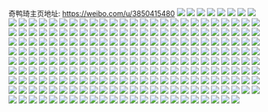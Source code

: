 奇鸭琦主页地址: https://weibo.com/u/3850415480 
![](https://wx4.sinaimg.cn/mw2000/e580ad78gy1h96nvju8ruj20u0140du0.jpg) 
![](https://wx4.sinaimg.cn/mw2000/e580ad78gy1h96nvlly0sj20u0140q9b.jpg) 
![](https://wx4.sinaimg.cn/mw2000/e580ad78gy1h96nvmbreij20u014047x.jpg) 
![](https://wx4.sinaimg.cn/mw2000/e580ad78gy1h89qop35spj22c0340npf.jpg) 
![](https://wx4.sinaimg.cn/mw2000/e580ad78gy1h83fx5p2r6j20u0140jtt.jpg) 
![](https://wx4.sinaimg.cn/mw2000/e580ad78gy1h83fy66raaj20m60rtadi.jpg) 
![](https://wx4.sinaimg.cn/mw2000/e580ad78gy1h80utp775jj20wi1ycnpd.jpg) 
![](https://wx4.sinaimg.cn/mw2000/e580ad78gy1h6x7vchrzij22c02qrb2a.jpg) 
![](https://wx4.sinaimg.cn/mw2000/e580ad78gy1h6x7vml0hbj22c02en1ky.jpg) 
![](https://wx4.sinaimg.cn/mw2000/e580ad78gy1h4600vrkcxj20ku0rsn5i.jpg) 
![](https://wx4.sinaimg.cn/mw2000/e580ad78gy1h4605p1fwzj22c0340kjm.jpg) 
![](https://wx4.sinaimg.cn/mw2000/e580ad78gy1h2hksyvmxdj20u00u07eo.jpg) 
![](https://wx4.sinaimg.cn/mw2000/e580ad78gy1h2hkszx5dcj20qs0t2zs4.jpg) 
![](https://wx4.sinaimg.cn/mw2000/e580ad78gy1h2hkswwyxqj20u00u0q43.jpg) 
![](https://wx4.sinaimg.cn/mw2000/e580ad78gy1h2hkt0p7hoj20u00u0gpw.jpg) 
![](https://wx4.sinaimg.cn/mw2000/e580ad78gy1h1sgtv43guj21400u07by.jpg) 
![](https://wx4.sinaimg.cn/mw2000/e580ad78gy1h1sgtu18h9j20u0140wpw.jpg) 
![](https://wx4.sinaimg.cn/mw2000/e580ad78gy1h1sgtw126dj20sg0lcn2k.jpg) 
![](https://wx4.sinaimg.cn/mw2000/e580ad78gy1h1sgtxnjfuj21400u0tn2.jpg) 
![](https://wx4.sinaimg.cn/mw2000/e580ad78gy1h1sgtyite7j20ty0yv79w.jpg) 
![](https://wx4.sinaimg.cn/mw2000/e580ad78gy1h1sgz6m1cej20u013g78i.jpg) 
![](https://wx4.sinaimg.cn/mw2000/e580ad78gy1h00s4avz8nj21400u00yk.jpg) 
![](https://wx4.sinaimg.cn/mw2000/e580ad78gy1h00s4bc8q4j214q0u0wm9.jpg) 
![](https://wx4.sinaimg.cn/mw2000/e580ad78gy1gzz56uwnosj20u0140dn8.jpg) 
![](https://wx4.sinaimg.cn/mw2000/e580ad78gy1gzz56ubveqj20u013c0zb.jpg) 
![](https://wx4.sinaimg.cn/mw2000/e580ad78gy1gzz56vgpe7j20u0140aby.jpg) 
![](https://wx4.sinaimg.cn/mw2000/e580ad78gy1gzz56w0ifej21400u0q9f.jpg) 
![](https://wx4.sinaimg.cn/mw2000/e580ad78gy1gzj0x0fas2j20u00u0n8j.jpg) 
![](https://wx4.sinaimg.cn/mw2000/e580ad78gy1gzj0yr7kw2j21400u0k0p.jpg) 
![](https://wx4.sinaimg.cn/mw2000/e580ad78gy1gyrpsaj02dj20u0140wjf.jpg) 
![](https://wx4.sinaimg.cn/mw2000/e580ad78gy1gyrpsbrzw9j20u014045r.jpg) 
![](https://wx4.sinaimg.cn/mw2000/e580ad78gy1gyrpscdkwfj20jq0ocgn7.jpg) 
![](https://wx4.sinaimg.cn/mw2000/e580ad78gy1gyrps8gxlyj21400u0gsc.jpg) 
![](https://wx4.sinaimg.cn/mw2000/e580ad78gy1gyrpsdwt32j20u014049k.jpg) 
![](https://wx4.sinaimg.cn/mw2000/e580ad78gy1gwuuz5xmdpj20u0140n4m.jpg) 
![](https://wx4.sinaimg.cn/mw2000/e580ad78gy1gwuuz6o64cj20u013z47e.jpg) 
![](https://wx4.sinaimg.cn/mw2000/e580ad78gy1gwuuz5foydj20u0140n8w.jpg) 
![](https://wx4.sinaimg.cn/mw2000/e580ad78gy1gwuuz83z52j20u0140kcm.jpg) 
![](https://wx4.sinaimg.cn/mw2000/e580ad78gy1gwii17qc4xj20u00u0ju9.jpg) 
![](https://wx4.sinaimg.cn/mw2000/e580ad78gy1gwii179w8aj20u00u0djc.jpg) 
![](https://wx4.sinaimg.cn/mw2000/e580ad78gy1gwii185zrxj20u010e75v.jpg) 
![](https://wx4.sinaimg.cn/mw2000/004czWXugy1gvprtdhf6mj62c0340u0y02.jpg) 
![](https://wx4.sinaimg.cn/mw2000/004czWXugy1gvprtg1a9ej62c02c01ky02.jpg) 
![](https://wx4.sinaimg.cn/mw2000/004czWXugy1gvprtinx79j62c0340hdu02.jpg) 
![](https://wx4.sinaimg.cn/mw2000/004czWXugy1gvprtku585j62c0340npd02.jpg) 
![](https://wx4.sinaimg.cn/mw2000/004czWXugy1gvprtmh9lxj62c02c0x6p02.jpg) 
![](https://wx4.sinaimg.cn/mw2000/004czWXugy1gvprtohoxvj61o0280e8102.jpg) 
![](https://wx4.sinaimg.cn/mw2000/004czWXugy1gvprtqpif8j62c02c0kjm02.jpg) 
![](https://wx4.sinaimg.cn/mw2000/004czWXugy1gvprttq3sbj62c02c0kjn02.jpg) 
![](https://wx4.sinaimg.cn/mw2000/004czWXugy1gvprtvdg4rj62c02c0u0x02.jpg) 
![](https://wx4.sinaimg.cn/mw2000/004czWXugy1gvprtwkee6j61sg1sg7md02.jpg) 
![](https://wx4.sinaimg.cn/mw2000/004czWXugy1gvprtytexfj62c03407wi02.jpg) 
![](https://wx4.sinaimg.cn/mw2000/004czWXugy1gurzq41fxwj62c02c04qs02.jpg) 
![](https://wx4.sinaimg.cn/mw2000/004czWXugy1gurzqb2wq6j62c02c01l002.jpg) 
![](https://wx4.sinaimg.cn/mw2000/004czWXugy1gurzr0awwgj62c02c01kz02.jpg) 
![](https://wx4.sinaimg.cn/mw2000/004czWXugy1gurzqjxmrrj61sc2dsnpg02.jpg) 
![](https://wx4.sinaimg.cn/mw2000/004czWXugy1gurzqrv3wpj61o0280x6q02.jpg) 
![](https://wx4.sinaimg.cn/mw2000/004czWXugy1gurzpxlxxaj61sc1sce8202.jpg) 
![](https://wx4.sinaimg.cn/mw2000/e580ad78gy1gtllra4xp3j22c02c0b29.jpg) 
![](https://wx4.sinaimg.cn/mw2000/e580ad78gy1gtllr8irjrj22c02c0qv5.jpg) 
![](https://wx4.sinaimg.cn/mw2000/e580ad78gy1gtllrc9um0j22c0340npe.jpg) 
![](https://wx4.sinaimg.cn/mw2000/e580ad78gy1gtllrdre96j22c02c0x6p.jpg) 
![](https://wx4.sinaimg.cn/mw2000/e580ad78ly1go3n4yli6pj22c02c0npf.jpg) 
![](https://wx4.sinaimg.cn/mw2000/e580ad78ly1go3n519z3mj22c02c0hdw.jpg) 
![](https://wx4.sinaimg.cn/mw2000/e580ad78ly1go3n521lzoj22c02c0b2c.jpg) 
![](https://wx4.sinaimg.cn/mw2000/e580ad78ly1go3n53ppofj22c02c0e84.jpg) 
![](https://wx4.sinaimg.cn/mw2000/e580ad78ly1go3n54hth9j22c02c0x6p.jpg) 
![](https://wx4.sinaimg.cn/mw2000/e580ad78ly1go3n55xqtnj22c02c07wk.jpg) 
![](https://wx4.sinaimg.cn/mw2000/e580ad78ly1go3n56utc8j21o0280u0y.jpg) 
![](https://wx4.sinaimg.cn/mw2000/e580ad78ly1go3n58qbltj22c02c07wj.jpg) 
![](https://wx4.sinaimg.cn/mw2000/e580ad78gy1gnqx0wc035j20u00u0agq.jpg) 
![](https://wx4.sinaimg.cn/mw2000/e580ad78gy1gnqx0x3c63j20u0140ahf.jpg) 
![](https://wx4.sinaimg.cn/mw2000/e580ad78gy1gnqx0y05yaj20u0140k7q.jpg) 
![](https://wx4.sinaimg.cn/mw2000/e580ad78gy1gnqx0yv7uaj20u00u010j.jpg) 
![](https://wx4.sinaimg.cn/mw2000/e580ad78gy1gnqx0zh8ptj20u00u07c5.jpg) 
![](https://wx4.sinaimg.cn/mw2000/e580ad78gy1gnqx11z92xj20u01szx6p.jpg) 
![](https://wx4.sinaimg.cn/mw2000/e580ad78gy1gnqx13p1nlj20u00u0dlf.jpg) 
![](https://wx4.sinaimg.cn/mw2000/e580ad78gy1gnqx16fr9gj20u01sznpd.jpg) 
![](https://wx4.sinaimg.cn/mw2000/e580ad78gy1gnqx1jwuguj20u00u0wrl.jpg) 
![](https://wx4.sinaimg.cn/mw2000/e580ad78gy1gnedwi0zu9j20u00u0n84.jpg) 
![](https://wx4.sinaimg.cn/mw2000/e580ad78gy1gn2turh5ewj21400u0woc.jpg) 
![](https://wx4.sinaimg.cn/mw2000/e580ad78gy1gn2tusb4cuj20u00u0guf.jpg) 
![](https://wx4.sinaimg.cn/mw2000/e580ad78gy1gmhyvqtkzyj20ux0u04b9.jpg) 
![](https://wx4.sinaimg.cn/mw2000/e580ad78gy1gmhyvrkskkj20u00u0gsc.jpg) 
![](https://wx4.sinaimg.cn/mw2000/e580ad78gy1gmhyvs5n7yj20u00u0dlm.jpg) 
![](https://wx4.sinaimg.cn/mw2000/e580ad78gy1gmhyvsn3bwj20u00u0tdw.jpg) 
![](https://wx4.sinaimg.cn/mw2000/e580ad78gy1gmhyvt2yiaj20u00u0gsa.jpg) 
![](https://wx4.sinaimg.cn/mw2000/e580ad78gy1gmhyvtgx0jj20tv0onq5i.jpg) 
![](https://wx4.sinaimg.cn/mw2000/e580ad78gy1gm1uez8n5aj21400u0gyj.jpg) 
![](https://wx4.sinaimg.cn/mw2000/e580ad78gy1gm1uf03r7tj20u00u0wqg.jpg) 
![](https://wx4.sinaimg.cn/mw2000/e580ad78gy1gm1uexawrij20v40u0470.jpg) 
![](https://wx4.sinaimg.cn/mw2000/e580ad78gy1gm1uf0nrxjj21400u0jvx.jpg) 
![](https://wx4.sinaimg.cn/mw2000/e580ad78gy1glx6idma5dj20u00u0n75.jpg) 
![](https://wx4.sinaimg.cn/mw2000/e580ad78gy1glx6iehu96j20u00u0gxa.jpg) 
![](https://wx4.sinaimg.cn/mw2000/e580ad78gy1gluwdskmmuj20u00u0jx8.jpg) 
![](https://wx4.sinaimg.cn/mw2000/e580ad78gy1gluwakhpx9j20zf0u07bc.jpg) 
![](https://wx4.sinaimg.cn/mw2000/e580ad78gy1gluwakyy7bj21400u044q.jpg) 
![](https://wx4.sinaimg.cn/mw2000/e580ad78gy1gluwaljip3j20u00u0tjh.jpg) 
![](https://wx4.sinaimg.cn/mw2000/e580ad78gy1gluwam54sxj213w0sgjz0.jpg) 
![](https://wx4.sinaimg.cn/mw2000/e580ad78gy1gluwammiwvj20pn0no0u3.jpg) 
![](https://wx4.sinaimg.cn/mw2000/e580ad78gy1glt6zb5cebj20u00u0gwy.jpg) 
![](https://wx4.sinaimg.cn/mw2000/e580ad78gy1glt6zc4dxej20u00u049z.jpg) 
![](https://wx4.sinaimg.cn/mw2000/e580ad78gy1glt6zcx4hsj20u00u0k3m.jpg) 
![](https://wx4.sinaimg.cn/mw2000/e580ad78gy1glt6zfqag2j20u00u0wq7.jpg) 
![](https://wx4.sinaimg.cn/mw2000/e580ad78gy1glt6zhjr3yj20u00u0dsx.jpg) 
![](https://wx4.sinaimg.cn/mw2000/e580ad78gy1glt6zjirtmj20u00u0an2.jpg) 
![](https://wx4.sinaimg.cn/mw2000/e580ad78gy1glt6zxlzhbj20u01sznpi.jpg) 
![](https://wx4.sinaimg.cn/mw2000/e580ad78gy1glt6zagxvij20u01szx6t.jpg) 
![](https://wx4.sinaimg.cn/mw2000/e580ad78gy1glt6zyicnkj20u00u00xf.jpg) 
![](https://wx4.sinaimg.cn/mw2000/e580ad78gy1glqupj6vdfj20u00u043x.jpg) 
![](https://wx4.sinaimg.cn/mw2000/e580ad78gy1glqupjrw5fj20u00u0tge.jpg) 
![](https://wx4.sinaimg.cn/mw2000/e580ad78gy1glqupkga0rj20u00u0gx8.jpg) 
![](https://wx4.sinaimg.cn/mw2000/e580ad78gy1glqupl1r2mj20u00u0aep.jpg) 
![](https://wx4.sinaimg.cn/mw2000/e580ad78gy1glqupln8kxj20u00u0443.jpg) 
![](https://wx4.sinaimg.cn/mw2000/e580ad78gy1glqupilr4aj20u00u0q9o.jpg) 
![](https://wx4.sinaimg.cn/mw2000/e580ad78gy1glqupm47nvj20u00u0n10.jpg) 
![](https://wx4.sinaimg.cn/mw2000/e580ad78gy1glqupn8losj20u00u07bv.jpg) 
![](https://wx4.sinaimg.cn/mw2000/e580ad78gy1glqurdbwe9j20u00u0k41.jpg) 
![](https://wx4.sinaimg.cn/mw2000/e580ad78gy1glmtgxafq6j20u00u0dnt.jpg) 
![](https://wx4.sinaimg.cn/mw2000/e580ad78gy1glmth0yjraj20u00u0aj9.jpg) 
![](https://wx4.sinaimg.cn/mw2000/e580ad78gy1glmth6t1kdj21400u0aip.jpg) 
![](https://wx4.sinaimg.cn/mw2000/e580ad78gy1glmtgv8w0xj21400u0tga.jpg) 
![](https://wx4.sinaimg.cn/mw2000/e580ad78gy1glmtgyn5nqj20u00u0aed.jpg) 
![](https://wx4.sinaimg.cn/mw2000/e580ad78gy1glmth5c25bj20u00u0q9u.jpg) 
![](https://wx4.sinaimg.cn/mw2000/e580ad78gy1glmth2m6p8j20u00u0gqb.jpg) 
![](https://wx4.sinaimg.cn/mw2000/e580ad78gy1glmth3twwyj20u00u0ag4.jpg) 
![](https://wx4.sinaimg.cn/mw2000/e580ad78gy1glmth7ngmij20u00u0djn.jpg) 
![](https://wx4.sinaimg.cn/mw2000/e580ad78gy1glizak7kc9j213y0u0ao3.jpg) 
![](https://wx4.sinaimg.cn/mw2000/e580ad78gy1glizakwp8mj20u00u07c6.jpg) 
![](https://wx4.sinaimg.cn/mw2000/e580ad78gy1glizam80g1j20u00u0jwg.jpg) 
![](https://wx4.sinaimg.cn/mw2000/e580ad78gy1glizaoygfjj20u00u0442.jpg) 
![](https://wx4.sinaimg.cn/mw2000/e580ad78gy1glizatk909j20u00u0wjz.jpg) 
![](https://wx4.sinaimg.cn/mw2000/e580ad78gy1glizahg16ej20u00u0qdo.jpg) 
![](https://wx4.sinaimg.cn/mw2000/e580ad78gy1glizazic8kj20u00u0ak3.jpg) 
![](https://wx4.sinaimg.cn/mw2000/e580ad78gy1glizb0e5omj20u00u0qbj.jpg) 
![](https://wx4.sinaimg.cn/mw2000/e580ad78gy1glizb1aq67j20u00u0aln.jpg) 
![](https://wx4.sinaimg.cn/mw2000/e580ad78gy1gk509gbrraj20u00u0jvy.jpg) 
![](https://wx4.sinaimg.cn/mw2000/e580ad78gy1gk509bflhfj20u00u0432.jpg) 
![](https://wx4.sinaimg.cn/mw2000/e580ad78gy1gk509c0feuj20u00u0n03.jpg) 
![](https://wx4.sinaimg.cn/mw2000/e580ad78gy1gk509ddnx7j20u00u0n2p.jpg) 
![](https://wx4.sinaimg.cn/mw2000/e580ad78gy1gk509cygdsj21400u04a5.jpg) 
![](https://wx4.sinaimg.cn/mw2000/e580ad78gy1gk509dst3bj21400u07ad.jpg) 
![](https://wx4.sinaimg.cn/mw2000/e580ad78gy1gk509egqtfj20u00u0jw4.jpg) 
![](https://wx4.sinaimg.cn/mw2000/e580ad78gy1gk509eyeg2j20u014047f.jpg) 
![](https://wx4.sinaimg.cn/mw2000/e580ad78gy1gk509hjataj20u00vr788.jpg) 
![](https://wx4.sinaimg.cn/mw2000/e580ad78gy1gjxixen94ej20u0158gtr.jpg) 
![](https://wx4.sinaimg.cn/mw2000/e580ad78gy1gjxixi80p4j20u00u07ho.jpg) 
![](https://wx4.sinaimg.cn/mw2000/e580ad78gy1gjxixjlms5j21400u07ad.jpg) 
![](https://wx4.sinaimg.cn/mw2000/e580ad78gy1gjxixlznikj20u00u07bv.jpg) 
![](https://wx4.sinaimg.cn/mw2000/e580ad78gy1gjxixnyi94j20u0140tf7.jpg) 
![](https://wx4.sinaimg.cn/mw2000/e580ad78gy1gjxixq3hf8j21400u0n3n.jpg) 
![](https://wx4.sinaimg.cn/mw2000/e580ad78gy1gjxixrpg0nj20r7108gqn.jpg) 
![](https://wx4.sinaimg.cn/mw2000/e580ad78gy1gjxixvgfaoj21400u0n8w.jpg) 
![](https://wx4.sinaimg.cn/mw2000/e580ad78gy1gj6da6h54jj22c02c0kjl.jpg) 
![](https://wx4.sinaimg.cn/mw2000/e580ad78gy1gj6dademafj22c0340niq.jpg) 
![](https://wx4.sinaimg.cn/mw2000/e580ad78gy1gj4lqftgwdj20u00u043j.jpg) 
![](https://wx4.sinaimg.cn/mw2000/e580ad78gy1gj4lqg9pi6j20u00u0tfa.jpg) 
![](https://wx4.sinaimg.cn/mw2000/e580ad78gy1gj4lqgtav4j21400u0wme.jpg) 
![](https://wx4.sinaimg.cn/mw2000/e580ad78gy1gj4lqhhpioj20u00u0wn3.jpg) 
![](https://wx4.sinaimg.cn/mw2000/e580ad78gy1gj4lqi2ylrj20u00u0gsh.jpg) 
![](https://wx4.sinaimg.cn/mw2000/e580ad78gy1gj4lqir5xgj20u00u0tfq.jpg) 
![](https://wx4.sinaimg.cn/mw2000/e580ad78gy1gj4lqj9t2aj21400u0jzk.jpg) 
![](https://wx4.sinaimg.cn/mw2000/e580ad78gy1gj4lqjr0chj20u00u0776.jpg) 
![](https://wx4.sinaimg.cn/mw2000/e580ad78gy1gj4lqkoocpj20u01szh4u.jpg) 
![](https://wx4.sinaimg.cn/mw2000/e580ad78gy1ggft0j4b26j21400u0jwy.jpg) 
![](https://wx4.sinaimg.cn/mw2000/e580ad78gy1ggft0kq8nrj20u0140jwm.jpg) 
![](https://wx4.sinaimg.cn/mw2000/e580ad78gy1ggft0ml8c4j21400u044i.jpg) 
![](https://wx4.sinaimg.cn/mw2000/e580ad78gy1ggft0i2yqoj20j60aijs1.jpg) 
![](https://wx4.sinaimg.cn/mw2000/e580ad78gy1ggft0nooqpj20u0140n7k.jpg) 
![](https://wx4.sinaimg.cn/mw2000/e580ad78gy1ggft0o8o5cj20u0140doj.jpg) 
![](https://wx4.sinaimg.cn/mw2000/e580ad78gy1gf58bngj7lj20u00u0gs8.jpg) 
![](https://wx4.sinaimg.cn/mw2000/e580ad78gy1gf58bvlgchj20u00u0qac.jpg) 
![](https://wx4.sinaimg.cn/mw2000/e580ad78gy1gf58c1vmsdj20u00u0gsi.jpg) 
![](https://wx4.sinaimg.cn/mw2000/e580ad78gy1gf58c75bznj20u00u0k27.jpg) 
![](https://wx4.sinaimg.cn/mw2000/e580ad78gy1gf58cawb8vj20u00u0grx.jpg) 
![](https://wx4.sinaimg.cn/mw2000/e580ad78gy1gf58biwo8uj20u0140q89.jpg) 
![](https://wx4.sinaimg.cn/mw2000/e580ad78gy1gf58cgoe8lj20u0140qab.jpg) 
![](https://wx4.sinaimg.cn/mw2000/e580ad78gy1gf58cowozlj20u00u0ajc.jpg) 
![](https://wx4.sinaimg.cn/mw2000/e580ad78gy1gf58cu4d97j20u01400xp.jpg) 
![](https://wx4.sinaimg.cn/mw2000/e580ad78gy1gerp44m246j20u00u078o.jpg) 
![](https://wx4.sinaimg.cn/mw2000/e580ad78gy1gerp43oelsj20u0140qew.jpg) 
![](https://wx4.sinaimg.cn/mw2000/e580ad78gy1gdttzqn6kaj20u01407gr.jpg) 
![](https://wx4.sinaimg.cn/mw2000/e580ad78gy1gdttzpvdqgj20u0140qey.jpg) 
![](https://wx4.sinaimg.cn/mw2000/e580ad78gy1gdttzv3xdij20u0140gx5.jpg) 
![](https://wx4.sinaimg.cn/mw2000/e580ad78gy1gcy2bkbw8tj20ub0u00y8.jpg) 
![](https://wx4.sinaimg.cn/mw2000/e580ad78gy1gcy2bly3fij20u00u0qaw.jpg) 
![](https://wx4.sinaimg.cn/mw2000/e580ad78gy1gcy2bmnkrhj20u0140k0w.jpg) 
![](https://wx4.sinaimg.cn/mw2000/e580ad78gy1gcll9fw0aej20rs2km1kx.jpg) 
![](https://wx4.sinaimg.cn/mw2000/e580ad78gy1gclipknvy1j20vo0u00yg.jpg) 
![](https://wx4.sinaimg.cn/mw2000/e580ad78gy1gc7jc4kyocj22c02c04qq.jpg) 
![](https://wx4.sinaimg.cn/mw2000/e580ad78gy1gc7jc3m6btj22c02c0b29.jpg) 
![](https://wx4.sinaimg.cn/mw2000/e580ad78gy1gc58bhkto1j22c02c0kjl.jpg) 
![](https://wx4.sinaimg.cn/mw2000/e580ad78gy1gc58bdn9a8j20ku0m8ah6.jpg) 
![](https://wx4.sinaimg.cn/mw2000/e580ad78gy1gc58bll151j22c02c0e81.jpg) 
![](https://wx4.sinaimg.cn/mw2000/e580ad78gy1gbxgb5ur8lj20u00u00vm.jpg) 
![](https://wx4.sinaimg.cn/mw2000/e580ad78gy1gbxgb6fuplj20u00u0gr0.jpg) 
![](https://wx4.sinaimg.cn/mw2000/e580ad78gy1gbvqpaokwxj20ku08dmy3.jpg) 
![](https://wx4.sinaimg.cn/mw2000/e580ad78gy1gbvqpb2kcej20j60igtal.jpg) 
![](https://wx4.sinaimg.cn/mw2000/e580ad78gy1gbvqpabkolj20u00u0jx7.jpg) 
![](https://wx4.sinaimg.cn/mw2000/e580ad78gy1gb9bcs92wsj20u00u0q6b.jpg) 
![](https://wx4.sinaimg.cn/mw2000/e580ad78gy1gb9bct454wj20u00u0ah8.jpg) 
![](https://wx4.sinaimg.cn/mw2000/e580ad78gy1gb9bctpq40j20u0140jxw.jpg) 
![](https://wx4.sinaimg.cn/mw2000/e580ad78gy1gb9bcrdonej20u00u079a.jpg) 
![](https://wx4.sinaimg.cn/mw2000/e580ad78gy1gb9bculi1lj20u0140qdz.jpg) 
![](https://wx4.sinaimg.cn/mw2000/e580ad78gy1gb9bcv4g34j20u00u0ahx.jpg) 
![](https://wx4.sinaimg.cn/mw2000/e580ad78gy1gb4acqmz25j20u00u0tek.jpg) 
![](https://wx4.sinaimg.cn/mw2000/e580ad78gy1gb0z7xeb8lj22c03401ky.jpg) 
![](https://wx4.sinaimg.cn/mw2000/e580ad78gy1gb0z8hcam7j22c02c0e81.jpg) 
![](https://wx4.sinaimg.cn/mw2000/e580ad78gy1gb0z8eo47fj222t1g9e81.jpg) 
![](https://wx4.sinaimg.cn/mw2000/e580ad78gy1gb0z8j785bj23402c0x6p.jpg) 
![](https://wx4.sinaimg.cn/mw2000/e580ad78gy1garycc6hq7j20u00u0guo.jpg) 
![](https://wx4.sinaimg.cn/mw2000/e580ad78gy1garycd0kx6j213x0u0dp9.jpg) 
![](https://wx4.sinaimg.cn/mw2000/e580ad78gy1garycb47qfj20u0140tgn.jpg) 
![](https://wx4.sinaimg.cn/mw2000/e580ad78gy1gac6eca2p6j20u0140wkp.jpg) 
![](https://wx4.sinaimg.cn/mw2000/e580ad78gy1gac6edg3h6j20u00u0jv2.jpg) 
![](https://wx4.sinaimg.cn/mw2000/e580ad78gy1gac6efo3dkj21400u0gv0.jpg) 
![](https://wx4.sinaimg.cn/mw2000/e580ad78gy1ga9h45hzycj20u00u0whh.jpg) 
![](https://wx4.sinaimg.cn/mw2000/e580ad78gy1ga9h4ar8y8j20u00u0gpw.jpg) 
![](https://wx4.sinaimg.cn/mw2000/e580ad78gy1ga9h4bdhrlj20nq0vj0wn.jpg) 
![](https://wx4.sinaimg.cn/mw2000/e580ad78gy1ga9h4c3sicj20uv0u00zy.jpg) 
![](https://wx4.sinaimg.cn/mw2000/e580ad78gy1ga9h4crsrqj20u0140q9x.jpg) 
![](https://wx4.sinaimg.cn/mw2000/e580ad78gy1ga158ya8ufj20j60pcwh2.jpg) 
![](https://wx4.sinaimg.cn/mw2000/e580ad78gy1ga158zwuo1j22c02c0b29.jpg) 
![](https://wx4.sinaimg.cn/mw2000/e580ad78gy1ga1591xt2gj22c02c0b2a.jpg) 
![](https://wx4.sinaimg.cn/mw2000/e580ad78gy1g9z3k2fn2dj20u00u0ak2.jpg) 
![](https://wx4.sinaimg.cn/mw2000/e580ad78gy1g9z3kbczc5j20u01szhe2.jpg) 
![](https://wx4.sinaimg.cn/mw2000/e580ad78gy1g9z3kc0vy9j20u10wgjyn.jpg) 
![](https://wx4.sinaimg.cn/mw2000/e580ad78gy1g9rbxqyaxcj20u00u0q92.jpg) 
![](https://wx4.sinaimg.cn/mw2000/e580ad78gy1g9rbxs0qy1j20u00u0tee.jpg) 
![](https://wx4.sinaimg.cn/mw2000/e580ad78gy1g9rbxt4zmrj20u0140q9g.jpg) 
![](https://wx4.sinaimg.cn/mw2000/e580ad78gy1g9rbxu9vbyj20u013xtir.jpg) 
